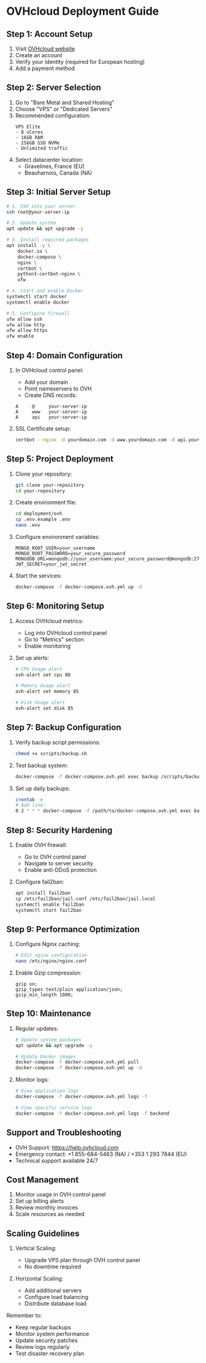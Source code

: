 # OVHcloud Deployment Guide

## Step 1: Account Setup
1. Visit [OVHcloud website](https://www.ovhcloud.com/)
2. Create an account
3. Verify your identity (required for European hosting)
4. Add a payment method

## Step 2: Server Selection
1. Go to "Bare Metal and Shared Hosting"
2. Choose "VPS" or "Dedicated Servers"
3. Recommended configuration:
   ```
   VPS Elite
   - 8 vCores
   - 16GB RAM
   - 256GB SSD NVMe
   - Unlimited traffic
   ```
4. Select datacenter location:
   - Gravelines, France (EU)
   - Beauharnois, Canada (NA)

## Step 3: Initial Server Setup
```bash
# 1. SSH into your server
ssh root@your-server-ip

# 2. Update system
apt update && apt upgrade -y

# 3. Install required packages
apt install -y \
    docker.io \
    docker-compose \
    nginx \
    certbot \
    python3-certbot-nginx \
    ufw

# 4. Start and enable Docker
systemctl start docker
systemctl enable docker

# 5. Configure firewall
ufw allow ssh
ufw allow http
ufw allow https
ufw enable
```

## Step 4: Domain Configuration
1. In OVHcloud control panel:
   - Add your domain
   - Point nameservers to OVH
   - Create DNS records:
   ```
   A     @     your-server-ip
   A     www   your-server-ip
   A     api   your-server-ip
   ```

2. SSL Certificate setup:
   ```bash
   certbot --nginx -d yourdomain.com -d www.yourdomain.com -d api.yourdomain.com
   ```

## Step 5: Project Deployment
1. Clone your repository:
   ```bash
   git clone your-repository
   cd your-repository
   ```

2. Create environment file:
   ```bash
   cd deployment/ovh
   cp .env.example .env
   nano .env
   ```

3. Configure environment variables:
   ```env
   MONGO_ROOT_USER=your_username
   MONGO_ROOT_PASSWORD=your_secure_password
   MONGODB_URL=mongodb://your_username:your_secure_password@mongodb:27017/fashion_platform
   JWT_SECRET=your_jwt_secret
   ```

4. Start the services:
   ```bash
   docker-compose -f docker-compose.ovh.yml up -d
   ```

## Step 6: Monitoring Setup
1. Access OVHcloud metrics:
   - Log into OVHcloud control panel
   - Go to "Metrics" section
   - Enable monitoring

2. Set up alerts:
   ```bash
   # CPU Usage alert
   ovh-alert set cpu 80

   # Memory Usage alert
   ovh-alert set memory 85

   # Disk Usage alert
   ovh-alert set disk 85
   ```

## Step 7: Backup Configuration
1. Verify backup script permissions:
   ```bash
   chmod +x scripts/backup.sh
   ```

2. Test backup system:
   ```bash
   docker-compose -f docker-compose.ovh.yml exec backup /scripts/backup.sh
   ```

3. Set up daily backups:
   ```bash
   crontab -e
   # Add line:
   0 2 * * * docker-compose -f /path/to/docker-compose.ovh.yml exec backup /scripts/backup.sh
   ```

## Step 8: Security Hardening
1. Enable OVH firewall:
   - Go to OVH control panel
   - Navigate to server security
   - Enable anti-DDoS protection

2. Configure fail2ban:
   ```bash
   apt install fail2ban
   cp /etc/fail2ban/jail.conf /etc/fail2ban/jail.local
   systemctl enable fail2ban
   systemctl start fail2ban
   ```

## Step 9: Performance Optimization
1. Configure Nginx caching:
   ```bash
   # Edit nginx configuration
   nano /etc/nginx/nginx.conf
   ```

2. Enable Gzip compression:
   ```nginx
   gzip on;
   gzip_types text/plain application/json;
   gzip_min_length 1000;
   ```

## Step 10: Maintenance
1. Regular updates:
   ```bash
   # Update system packages
   apt update && apt upgrade -y

   # Update Docker images
   docker-compose -f docker-compose.ovh.yml pull
   docker-compose -f docker-compose.ovh.yml up -d
   ```

2. Monitor logs:
   ```bash
   # View application logs
   docker-compose -f docker-compose.ovh.yml logs -f

   # View specific service logs
   docker-compose -f docker-compose.ovh.yml logs -f backend
   ```

## Support and Troubleshooting
- OVH Support: https://help.ovhcloud.com
- Emergency contact: +1 855-684-5463 (NA) / +353 1 293 7844 (EU)
- Technical support available 24/7

## Cost Management
1. Monitor usage in OVH control panel
2. Set up billing alerts
3. Review monthly invoices
4. Scale resources as needed

## Scaling Guidelines
1. Vertical Scaling:
   - Upgrade VPS plan through OVH control panel
   - No downtime required

2. Horizontal Scaling:
   - Add additional servers
   - Configure load balancing
   - Distribute database load

Remember to:
- Keep regular backups
- Monitor system performance
- Update security patches
- Review logs regularly
- Test disaster recovery plan

